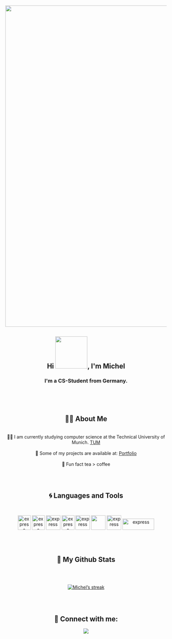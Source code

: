 <h1 align="center"><img src="https://64.media.tumblr.com/bb892783f624607131ba453e7f472bb9/tumblr_ptuu10mAFR1qbw2q1o1_1280.gif" width="1000px"></h1>
<h2 align="center">Hi <img src="https://acegif.com/wp-content/uploads/2021/4fh5wi/welcome-13.gif" width="100px">, I'm Michel</h2>
<h3 align="center">I'm a CS-Student from Germany.</h3>

<br/><br/><br/>

## <center>👨‍🚀 About Me

<br/>

<div style="text-align:center"> 👨‍🎓 I am currently studying computer science at the Technical University of Munich.
    <a href="https://www.tum.de/">TUM</a>
  <br/> <br/>
  👾 Some of my projects are available at:
    <a href="https://github.com/mlgcode?tab=repositories">Portfolio</a>
  <br/> <br/>
  🍵 Fun fact tea > coffee
</div>

<br/><br/>

## <center> 🌀 Languages and Tools

<br/>

<p align="center"> 
    <img src="https://upload.wikimedia.org/wikipedia/commons/thumb/1/18/C_Programming_Language.svg/1200px-C_Programming_Language.svg.png" alt="express" width="40" height="45"/> 
    <img src="https://upload.wikimedia.org/wikipedia/commons/thumb/c/c3/Python-logo-notext.svg/1200px-Python-logo-notext.svg.png" alt="express" width="40" height="45"/> 
    <img src="https://cdn.icon-icons.com/icons2/2108/PNG/512/java_icon_130901.png" alt="express" width="45" height="45"/> 
    <img src="https://upload.wikimedia.org/wikipedia/en/b/b2/Embarcadero_Delphi_10.4_Sydney_Product_Logo_and_Icon.svg" alt="express" width="40" height="45"/> 
    <img src="https://resources.jetbrains.com/storage/products/intellij-idea/img/meta/intellij-idea_logo_300x300.png" alt="express" width="45" height="45"/>
    <img src="https://img.utdstc.com/icon/3c7/fcf/3c7fcf4930fa9402c22cee35e03fe9fcf9e8e47c9381d6b9e6922d71ee2e067a:200" width="45" height="45"/>  
    <img src="https://upload.wikimedia.org/wikipedia/commons/thumb/9/9a/Visual_Studio_Code_1.35_icon.svg/2048px-Visual_Studio_Code_1.35_icon.svg.png" alt="express" width="45" height="45"/> 
    <img src="https://upload.wikimedia.org/wikipedia/commons/thumb/5/52/Apache_Maven_logo.svg/1280px-Apache_Maven_logo.svg.png" alt="express" width="99" height="35"/> 
</p>

<br/><br/>

## <center>📰 My Github Stats

<br/>

<p align="center">
  <br/>
  <a href="https://github.com/mlgcode/github-readme-streak-stats">
    <img title="🔥 Get streak stats for your profile at git.io/streak-stats" alt="Michel’s streak" src="https://github-readme-streak-stats.herokuapp.com/?user=mlgcode&theme=black-ice&hide_border=true&stroke=0000&background=0D1117"/>
  </a>
</p>

<br/><br/>

## <center>🕺 Connect with me:
<p align="center">
<a href = "https://www.linkedin.com/in/michel-gerbeth-72a1aa206"><img src="https://img.icons8.com/fluent/48/000000/linkedin.png"/></a>
</p>

